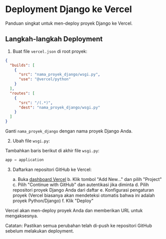 # Deployment Django ke Vercel

Panduan singkat untuk men-deploy proyek Django ke Vercel.

## Langkah-langkah Deployment

1. Buat file `vercel.json` di root proyek:

```json
{
  "builds": [
    {
      "src": "nama_proyek_django/wsgi.py",
      "use": "@vercel/python"
    }
  ],
  "routes": [
    {
      "src": "/(.*)",
      "dest": "nama_proyek_django/wsgi.py"
    }
  ]
}
```

Ganti `nama_proyek_django` dengan nama proyek Django Anda.

2. Ubah file `wsgi.py`:

Tambahkan baris berikut di akhir file `wsgi.py`:

```python
app = application
```

3. Daftarkan repositori GitHub ke Vercel:

   a. Buka [dashboard Vercel](https://vercel.com/dashboard)
   b. Klik tombol "Add New..." dan pilih "Project"
   c. Pilih "Continue with GitHub" dan autentikasi jika diminta
   d. Pilih repositori proyek Django Anda dari daftar
   e. Konfigurasi pengaturan proyek (Vercel biasanya akan mendeteksi otomatis bahwa ini adalah proyek Python/Django)
   f. Klik "Deploy"

Vercel akan men-deploy proyek Anda dan memberikan URL untuk mengaksesnya.

Catatan: Pastikan semua perubahan telah di-push ke repositori GitHub sebelum melakukan deployment.
